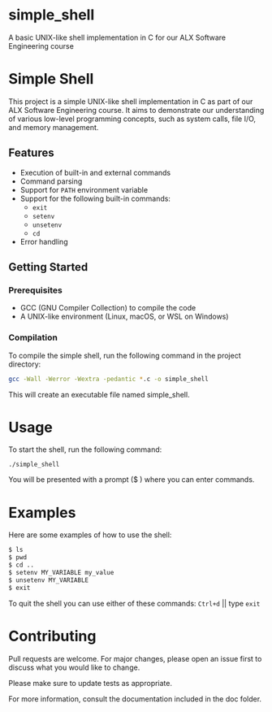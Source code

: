 # simple_shell
A basic UNIX-like shell implementation in C for our ALX Software Engineering course

# Simple Shell

This project is a simple UNIX-like shell implementation in C as part of our ALX Software Engineering course. It aims to demonstrate our understanding of various low-level programming concepts, such as system calls, file I/O, and memory management.

## Features

- Execution of built-in and external commands
- Command parsing
- Support for `PATH` environment variable
- Support for the following built-in commands:
  - `exit`
  - `setenv`
  - `unsetenv`
  - `cd`
- Error handling

## Getting Started

### Prerequisites

- GCC (GNU Compiler Collection) to compile the code
- A UNIX-like environment (Linux, macOS, or WSL on Windows)

### Compilation

To compile the simple shell, run the following command in the project directory:

```sh
gcc -Wall -Werror -Wextra -pedantic *.c -o simple_shell
```

This will create an executable file named simple_shell.

# Usage
To start the shell, run the following command:
```
./simple_shell
```
You will be presented with a prompt ($ ) where you can enter commands.

# Examples
Here are some examples of how to use the shell:
```sh
$ ls
$ pwd
$ cd ..
$ setenv MY_VARIABLE my_value
$ unsetenv MY_VARIABLE
$ exit
```

To quit the shell you can use either of these commands: `Ctrl+d` || type `exit`

# Contributing
Pull requests are welcome. For major changes, please open an issue first to discuss what you would like to change.

Please make sure to update tests as appropriate.

For more information, consult the documentation included in the doc folder.